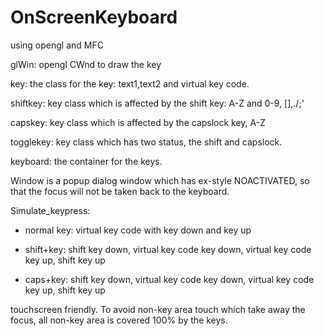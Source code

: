 # OnScreenKeyboard
using opengl and MFC

glWin: opengl CWnd to draw the key

key: the class for the key: text1,text2 and virtual key code.

shiftkey: key class which is affected by the shift key: A-Z and 0-9, []\,./;'

capskey: key class which is affected by the capslock key, A-Z

togglekey: key class which has two status, the shift and capslock.

keyboard: the container for the keys.

Window is a popup dialog window which has ex-style NOACTIVATED, so that the focus will not be taken back to the keyboard.

Simulate_keypress: 

- normal key: virtual key code with key down and key up

- shift+key: shift key down, virtual key code key down, virtual key code key up, shift key up

- caps+key: shift key down, virtual key code key down, virtual key code key up, shift key up

touchscreen friendly. To avoid non-key area touch which take away the focus, all non-key area is covered 100% by the keys.

